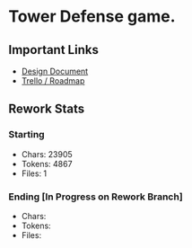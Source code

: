 # Tower Defense game.

## Important Links
- [Design Document](https://docs.google.com/document/d/1cdd3pdNITeIYohnU7j1p6ek8NbD_pG9kevsfCBfXnQQ/edit)
- [Trello / Roadmap](https://trello.com/b/IxeCKIFN/cdm176towerdefense)

## Rework Stats
### Starting
- Chars: 23905
- Tokens: 4867
- Files: 1

### Ending [In Progress on Rework Branch]
- Chars: 
- Tokens: 
- Files: 
